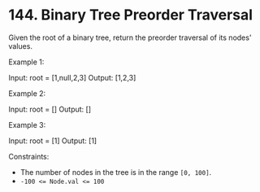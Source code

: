 # 144. Binary Tree Preorder Traversal

Given the root of a binary tree, return the preorder traversal of its nodes' values.


Example 1:

Input: root = [1,null,2,3]
Output: [1,2,3]

Example 2:

Input: root = []
Output: []

Example 3:

Input: root = [1]
Output: [1]



Constraints:

- The number of nodes in the tree is in the range `[0, 100]`.
- `-100 <= Node.val <= 100`


